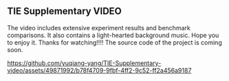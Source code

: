 ## TIE Supplementary VIDEO

The video includes extensive experiment results and benchmark comparisons. It also contains a light-hearted background music. Hope you to enjoy it. Thanks for watching!!!! 
The source code of the project is coming soon.

https://github.com/yuqiang-yang/TIE-Supplementary-video/assets/49871992/b78f4709-9fbf-4ff2-9c52-ff2a456a9187

